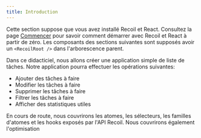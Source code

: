 ```yaml
---
title: Introduction
---
```


Cette section suppose que vous avez installé Recoil et React. Consultez la page [Commencer](/docs/introduction/getting-started) pour savoir comment démarrer avec Recoil et React à partir de zéro. Les composants des sections suivantes sont supposés avoir un `<RecoilRoot />` dans l'arborescence parent.

Dans ce didacticiel, nous allons créer une application simple de liste de tâches. Notre application pourra effectuer les opérations suivantes:

- Ajouter des tâches à faire
- Modifier les tâches à faire
- Supprimer les tâches à faire
- Filtrer les tâches à faire
- Afficher des statistiques utiles

En cours de route, nous couvrirons les atomes, les sélecteurs, les familles d'atomes et les hooks exposés par l'API Recoil. Nous couvrirons également l'optimisation